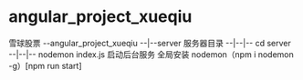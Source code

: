 # angular_project_xueqiu

雪球股票
--angular_project_xueqiu
--|--server 服务器目录
--|--|-- cd server
--|--|-- nodemon index.js 启动后台服务 全局安装 nodemon（npm i nodemon -g）[npm run start]
